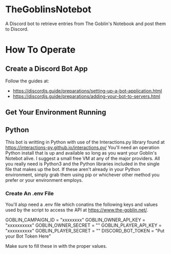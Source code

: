 # TheGoblinsNotebot
A Discord bot to retrieve entries from The Goblin's Notebook and post them to Discord.

# How To Operate

## Create a Discord Bot App
Follow the guides at:
  - https://discordjs.guide/preparations/setting-up-a-bot-application.html
  - https://discordjs.guide/preparations/adding-your-bot-to-servers.html

## Get Your Environment Running

## Python
This bot is writting in Python with use of the Interactions.py library found at https://interactions-py.github.io/interactions.py/
You'll need an operation Python install that is up and available so long as you want your Goblin's Notebot alive.  I suggest a small free VM at any of the major providers.  All you really need is Python3 and the Python libraries included in the single file that makes up the bot. If these aren't already in your Python environment, simply grab them using pip or whichever other method you prefer or your environment employs.
 
### Create An .env File 
You'll alsp need a .env file which conatins the following keys and values used by the script to access the API at https://www.the-goblin.net/.  

GOBLIN_CAMPAIGN_ID = "xxxxxxxx"
GOBLIN_OWNER_API_KEY = "xxxxxxxxxx"
GOBLIN_OWNER_SECRET = "<Secret>"
GOBLIN_PLAYER_API_KEY = "xxxxxxxxxx"
GOBLIN_PLAYER_SECRET = "<Secret>"
DISCORD_BOT_TOKEN = "Put your Bot Token Here"

Make sure to fill these in with the proper values.
